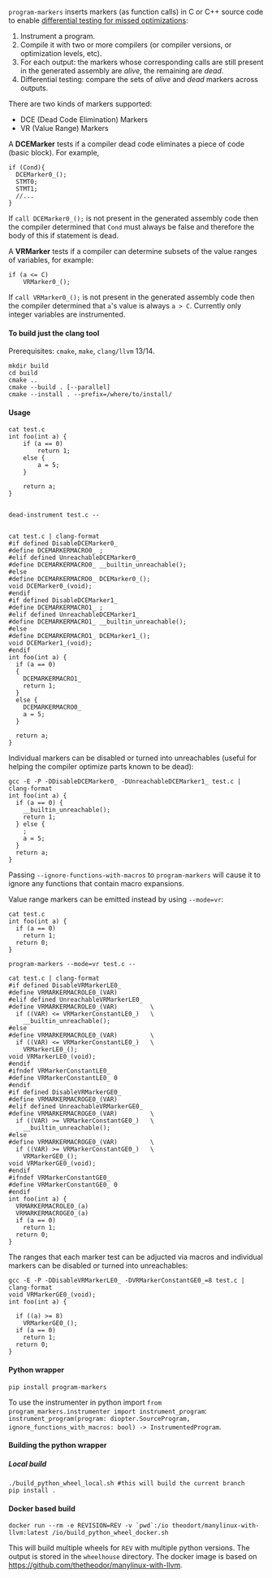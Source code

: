 `program-markers` inserts markers (as function calls) in C or C++ source code to enable [differential testing for missed optimizations](https://thetheodor.github.io/papers/asplos22-1010.pdf):
1. Instrument a program.
2. Compile it with two or more compilers (or compiler versions, or optimization levels, etc).
3. For each output: the markers whose corresponding calls are still present in the
   generated assembly are _alive_, the remaining are _dead_.
4. Differential testing: compare the sets of _alive_ and _dead_ markers across
   outputs.

There are two kinds of markers supported: 
- DCE (Dead Code Elimination) Markers
- VR (Value Range) Markers

A __DCEMarker__ tests if a compiler dead code eliminates a piece of code (basic block). For example, 
```
if (Cond){
  DCEMarker0_();
  STMT0;
  STMT1;
  //...
}
```
If `call DCEMarker0_();` is not present in the generated assembly code then the
compiler determined that `Cond` must always be false and therefore the body of
this if statement is dead.

A __VRMarker__ tests if a compiler can determine subsets of the value ranges of
variables, for example:
```
if (a <= C)
    VRMarker0_();
```
If `call VRMarker0_();` is not present in the generated assembly code then the
compiler determined that `a`'s value is always `a > C`. Currently only integer
variables are instrumented. 

#### To build just the clang tool

Prerequisites: `cmake`, `make`, `clang/llvm` 13/14.

```
mkdir build
cd build
cmake .. 
cmake --build . [--parallel]
cmake --install . --prefix=/where/to/install/
```

#### Usage
```
cat test.c
int foo(int a) {
    if (a == 0)
        return 1;
    else {
        a = 5;
    }

    return a;
}


dead-instrument test.c --


cat test.c | clang-format
#if defined DisableDCEMarker0_
#define DCEMARKERMACRO0_ ;
#elif defined UnreachableDCEMarker0_
#define DCEMARKERMACRO0_ __builtin_unreachable();
#else
#define DCEMARKERMACRO0_ DCEMarker0_();
void DCEMarker0_(void);
#endif
#if defined DisableDCEMarker1_
#define DCEMARKERMACRO1_ ;
#elif defined UnreachableDCEMarker1_
#define DCEMARKERMACRO1_ __builtin_unreachable();
#else
#define DCEMARKERMACRO1_ DCEMarker1_();
void DCEMarker1_(void);
#endif
int foo(int a) {
  if (a == 0)
  {
    DCEMARKERMACRO1_
    return 1;
  }
  else {
    DCEMARKERMACRO0_
    a = 5;
  }

  return a;
}
```

Individual markers can be disabled or turned into unreachables (useful for helping the compiler optimize parts known to be dead):

```
gcc -E -P -DDisableDCEMarker0_ -DUnreachableDCEMarker1_ test.c | clang-format
int foo(int a) {
  if (a == 0) {
    __builtin_unreachable();
    return 1;
  } else {
    ;
    a = 5;
  }
  return a;
}
```

Passing  `--ignore-functions-with-macros` to `program-markers` will cause it to ignore any functions that contain macro expansions.


Value range markers can be emitted instead by using `--mode=vr`: 
```
cat test.c
int foo(int a) {
  if (a == 0)
    return 1;
  return 0;
}

program-markers --mode=vr test.c --

cat test.c | clang-format 
#if defined DisableVRMarkerLE0_
#define VRMARKERMACROLE0_(VAR)
#elif defined UnreachableVRMarkerLE0_
#define VRMARKERMACROLE0_(VAR)         \
  if ((VAR) <= VRMarkerConstantLE0_)   \
    __builtin_unreachable();
#else
#define VRMARKERMACROLE0_(VAR)         \
  if ((VAR) <= VRMarkerConstantLE0_)   \
    VRMarkerLE0_();
void VRMarkerLE0_(void);
#endif
#ifndef VRMarkerConstantLE0_
#define VRMarkerConstantLE0_ 0
#endif
#if defined DisableVRMarkerGE0_
#define VRMARKERMACROGE0_(VAR)
#elif defined UnreachableVRMarkerGE0_
#define VRMARKERMACROGE0_(VAR)         \
  if ((VAR) >= VRMarkerConstantGE0_)   \
    __builtin_unreachable();
#else
#define VRMARKERMACROGE0_(VAR)         \
  if ((VAR) >= VRMarkerConstantGE0_)   \
    VRMarkerGE0_();
void VRMarkerGE0_(void);
#endif
#ifndef VRMarkerConstantGE0_
#define VRMarkerConstantGE0_ 0
#endif
int foo(int a) {
  VRMARKERMACROLE0_(a)
  VRMARKERMACROGE0_(a)
  if (a == 0)
    return 1;
  return 0;
}
```


The ranges that each marker test can be adjucted via macros and individual markers can be disabled or turned into unreachables:

```
gcc -E -P -DDisableVRMarkerLE0_ -DVRMarkerConstantGE0_=8 test.c | clang-format
void VRMarkerGE0_(void);
int foo(int a) {

  if ((a) >= 8)
    VRMarkerGE0_();
  if (a == 0)
    return 1;
  return 0;
}
```

#### Python wrapper

`pip install program-markers`


To use the instrumenter in python import `from program_markers.instrumenter import instrument_program`: `instrument_program(program: diopter.SourceProgram, ignore_functions_with_macros: bool) -> InstrumentedProgram`. 


#### Building the python wrapper

##### Local build

```
./build_python_wheel_local.sh #this will build the current branch
pip install .
```

#### Docker based build

```
docker run --rm -e REVISION=REV -v `pwd`:/io theodort/manylinux-with-llvm:latest /io/build_python_wheel_docker.sh
```

This will build multiple wheels for `REV` with multiple python versions.
The output is stored in the `wheelhouse` directory.
The docker image is based on https://github.com/thetheodor/manylinux-with-llvm.
